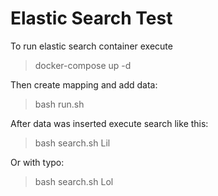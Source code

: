 # Elastic Search Test

To run elastic search container execute
> docker-compose up -d

Then create mapping and add data:
> bash run.sh

After data was inserted execute search like this:
> bash search.sh Lil

Or with typo:
> bash search.sh Lol